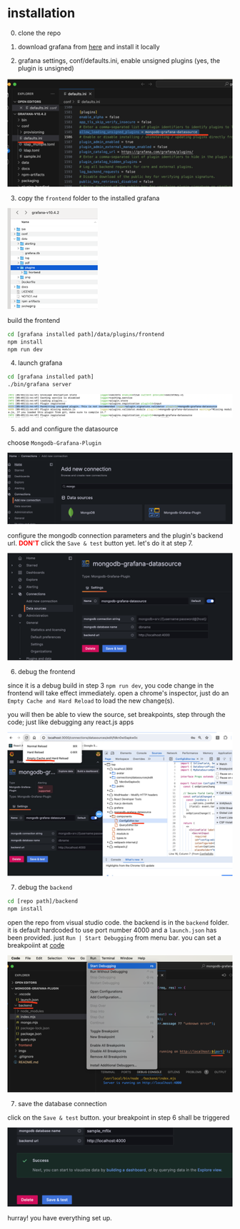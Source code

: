# installation

0. clone the repo

1. download grafana from [here](https://grafana.com/grafana/download) and install it locally 

2. grafana settings, conf/defaults.ini, enable unsigned plugins (yes, the plugin is unsigned)

<img src="./imgs/unsigned.png" alt="unsigned" style="zoom: 50%;" />

3. copy the `frontend` folder to the installed grafana

<img src="./imgs/frontend-install.png" alt="frontend" style="width: 40%;" />

build the frontend
```bash
cd [grafana installed path]/data/plugins/frontend
npm install
npm run dev
```

4. launch grafana
```bash
cd [grafana installed path]
./bin/grafana server
```
<img src="./imgs/plugin.png" alt="plugin" style="zoom: 50%;" />

5. add and configure the datasource

choose `Mongodb-Grafana-Plugin`

<img src="./imgs/datasource.png" alt="plugin" style="zoom: 50%;" />

configure the mongodb connection parameters and the plugin's backend url. **<span style="color:red;">DON'T</span>** click the `Save & test` button yet. let's do it at step 7.


<img src="./imgs/datasource-config.png" alt="plugin" style="zoom: 50%;" />

6. debug the frontend

since it is a debug build in step 3 `npm run dev`, you code change in the frontend will take effect immediately. open a chrome's inspector, just do an `Empty Cache and Hard Reload` to load the new change(s). 

you will then be able to view the source, set breakpoints, step through the code; just like debugging any react.js apps

<img src="./imgs/frontend-debug.png" alt="plugin" style="zoom: 50%;" />

7. debug the `backend`

```bash
cd [repo path]/backend
npm install
```

open the repo from visual studio code. the backend is in the `backend` folder. it is default hardcoded to use port number 4000 and a `launch.json` has been provided. just `Run | Start Debugging` from menu bar. you can set a breakpoiint at [code](./backend/index.mjs#L15)

<img src="./imgs/backend-debug.png" alt="plugin" style="zoom: 50%;" />

7. save the database connection

click on the `Save & test` button. your breakpoint in step 6 shall be triggered

<img src="./imgs/config-done.png" alt="plugin" style="zoom: 50%;" />

hurray! you have everything set up.